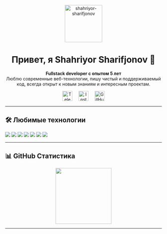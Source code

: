 <p align="center">
  <a href="https://github.com/shahriyor-sharifjonov">
    <img src="https://user-images.githubusercontent.com/20955511/199138068-0a7b7b75-a024-4f00-803f-30a19c5d1b2d.png" alt="shahriyor-sharifjonov" width="120" />
  </a>
</p>

<h1 align="center">Привет, я Shahriyor Sharifjonov 👋</h1>

<p align="center">
  <b>Fullstack developer с опытом 5 лет</b><br/>
  Люблю современные веб-технологии, пишу чистый и поддерживаемый код, всегда открыт к новым знаниям и интересным проектам.
</p>

<p align="center">
  <a href="https://t.me/shahriyorweb"><img alt="Telegram" width="32px" src="https://cdn.jsdelivr.net/gh/simple-icons/simple-icons/icons/telegram.svg"/></a>
  &#8287;&#8287;&#8287;
  <a href="https://instagram.com/shakhriyor_sharifjonov"><img alt="Instagram" width="32px" src="https://cdn.jsdelivr.net/gh/simple-icons/simple-icons/icons/instagram.svg"/></a>
  &#8287;&#8287;&#8287;
  <a href="https://github.com/shahriyor-sharifjonov"><img alt="GitHub" width="32px" src="https://cdn.jsdelivr.net/gh/simple-icons/simple-icons/icons/github.svg"/></a>
</p>

---

## 🛠️ Любимые технологии

<p>
  <img src="https://img.shields.io/badge/Vite-646CFF?style=for-the-badge&logo=vite&logoColor=FFD62E"/>
  <img src="https://img.shields.io/badge/React-20232a?style=for-the-badge&logo=react&logoColor=61DAFB"/>
  <img src="https://img.shields.io/badge/MobX-FF9955?style=for-the-badge&logo=mobx&logoColor=white"/>
  <img src="https://img.shields.io/badge/Express.js-000000?style=for-the-badge&logo=express&logoColor=white"/>
  <img src="https://img.shields.io/badge/PostgreSQL-4169E1?style=for-the-badge&logo=postgresql&logoColor=white"/>
  <img src="https://img.shields.io/badge/shadcn/ui-111827?style=for-the-badge"/>
  <img src="https://img.shields.io/badge/Tailwind_CSS-06B6D4?style=for-the-badge&logo=tailwindcss&logoColor=white"/>
</p>

---

## 📊 GitHub Статистика

<p align="center">
  <img src="https://github-readme-stats.vercel.app/api?username=shahriyor-sharifjonov&show_icons=true&theme=react&hide_border=true" height="180"/>
</p>

---

<!--
Если хочешь добавить больше информации о себе, просто отредактируй этот файл!
-->



